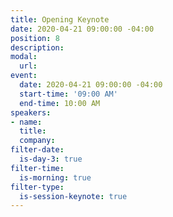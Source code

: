 ```yaml
---
title: Opening Keynote
date: 2020-04-21 09:00:00 -04:00
position: 8
description: 
modal:
  url: 
event:
  date: 2020-04-21 09:00:00 -04:00
  start-time: '09:00 AM'
  end-time: 10:00 AM
speakers:
- name: 
  title: 
  company: 
filter-date:
  is-day-3: true
filter-time:
  is-morning: true
filter-type:
  is-session-keynote: true
---
```


